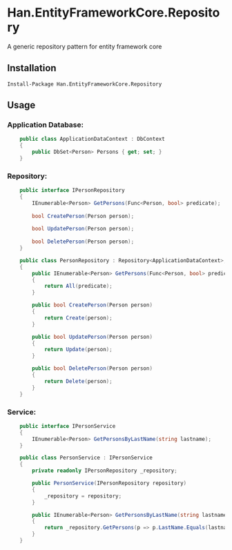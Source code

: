 # Han.EntityFrameworkCore.Repository
A generic repository pattern for entity framework core

## Installation

    Install-Package Han.EntityFrameworkCore.Repository

## Usage

### Application Database:
```csharp
    public class ApplicationDataContext : DbContext
    {
        public DbSet<Person> Persons { get; set; }
    }
```
    
### Repository:
```csharp
    public interface IPersonRepository
    {
        IEnumerable<Person> GetPersons(Func<Person, bool> predicate);
        
        bool CreatePerson(Person person);
        
        bool UpdatePerson(Person person);
        
        bool DeletePerson(Person person);
    }

    public class PersonRepository : Repository<ApplicationDataContext>, IPersonRepository
    {
        public IEnumerable<Person> GetPersons(Func<Person, bool> predicate)
        {
            return All(predicate);
        }

        public bool CreatePerson(Person person)
        {
            return Create(person);
        }

        public bool UpdatePerson(Person person)
        {
            return Update(person);
        }

        public bool DeletePerson(Person person)
        {
            return Delete(person);
        }
    }
```
    
### Service:
```csharp
    public interface IPersonService
    {
        IEnumerable<Person> GetPersonsByLastName(string lastname);
    }

    public class PersonService : IPersonService
    {
        private readonly IPersonRepository _repository;

        public PersonService(IPersonRepository repository)
        {
            _repository = repository;
        }

        public IEnumerable<Person> GetPersonsByLastName(string lastname)
        {
            return _repository.GetPersons(p => p.LastName.Equals(lastname));
        }
    }
```
